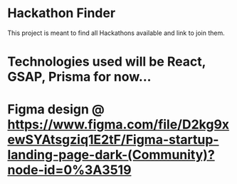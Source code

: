 # Hackathon Finder

This project is meant to find all Hackathons available and link to join them.

# Technologies used will be React, GSAP, Prisma for now...
# Figma design @ https://www.figma.com/file/D2kg9xewSYAtsgziq1E2tF/Figma-startup-landing-page-dark-(Community)?node-id=0%3A3519